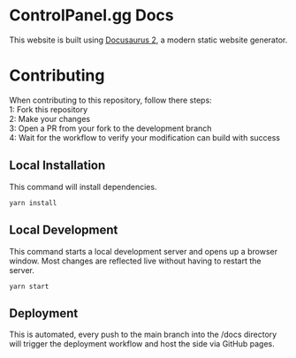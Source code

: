 # ControlPanel.gg Docs
This website is built using [Docusaurus 2](https://docusaurus.io/), a modern static website generator.  

# Contributing
When contributing to this repository, follow there steps:  
1: Fork this repository  
2: Make your changes  
3: Open a PR from your fork to the development branch  
4: Wait for the workflow to verify your modification can build with success  

## Local Installation
This command will install dependencies.
```console
yarn install
```

## Local Development
This command starts a local development server and opens up a browser window. Most changes are reflected live without having to restart the server.  
```console
yarn start
```

## Deployment
This is automated, every push to the main branch into the /docs directory will trigger the deployment workflow and host the side via GitHub pages.  